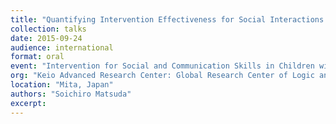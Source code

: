 ```yaml
---
title: "Quantifying Intervention Effectiveness for Social Interactions in Children with ASD"
collection: talks
date: 2015-09-24
audience: international
format: oral
event: "Intervention for Social and Communication Skills in Children with Autism Spectrum Disorder"
org: "Keio Advanced Research Center: Global Research Center of Logic and Sensibility"
location: "Mita, Japan"
authors: "Soichiro Matsuda"
excerpt: 
---
```

